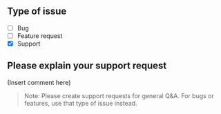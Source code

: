 ## Type of issue  
- [ ] Bug
- [ ] Feature request 
- [x] Support 

## Please explain your support request   
(Insert comment here)

> Note: Please create support requests for general Q&A. For bugs or features, use that type of issue instead.   